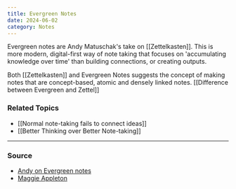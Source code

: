 ```yaml
---
title: Evergreen Notes
date: 2024-06-02
category: Notes
---
```

Evergreen notes are Andy Matuschak's take on [[Zettelkasten]]. This is more modern, digital-first way of note taking that focuses on 'accumulating knowledge over time' than building connections, or creating outputs.

Both [[Zettelkasten]] and Evergreen Notes suggests the concept of making notes that are concept-based, atomic and densely linked notes. [[Difference between Evergreen and Zettel]]

### Related Topics
- [[Normal note-taking fails to connect ideas]]
- [[Better Thinking over Better Note-taking]]

--- 
### Source
- [Andy on Evergreen notes](https://notes.andymatuschak.org/Evergreen_notes)
- [Maggie Appleton](https://maggieappleton.com/evergreens)
